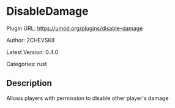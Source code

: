 # DisableDamage

Plugin URL: https://umod.org/plugins/disable-damage

Author: 2CHEVSKII

Latest Version: 0.4.0

Categories: rust

## Description

Allows players with permission to disable other player's damage
